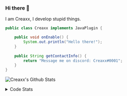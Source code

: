 ### Hi there 👋

I am Creaxx, I develop stupid things. 

```java
public class Creaxx implements JavaPlugin {

    public void onEnable() {
        System.out.println("Hello there!");
    }
    
    public String getContactInfo() {
        return "Message me on discord: Creaxx#0001";
    }
}
```

![Creaxx's Github Stats](https://github-readme-stats.vercel.app/api?username=CreaxxOG&show_icons=true&theme=dark&count_private=true)

<details>
  <summary>Code Stats</summary>

<!--START_SECTION:waka-->
![Code Time](http://img.shields.io/badge/Code%20Time-1%2C367%20hrs%2026%20mins-blue)

![Lines of code](https://img.shields.io/badge/From%20Hello%20World%20I%27ve%20Written-595.7%20thousand%20lines%20of%20code-blue)

**🐱 My GitHub Data** 

> 📦 66.4 kB Used in GitHub's Storage 
 > 
> 🏆 2,006 Contributions in the Year 2023
 > 
> 🚫 Not Opted to Hire
 > 
> 📜 4 Public Repositories 
 > 
> 🔑 2 Private Repositories 
 > 
**I'm a Night 🦉** 

```text
🌞 Morning                306 commits         ██░░░░░░░░░░░░░░░░░░░░░░░   06.85 % 
🌆 Daytime                1897 commits        ███████████░░░░░░░░░░░░░░   42.48 % 
🌃 Evening                2176 commits        ████████████░░░░░░░░░░░░░   48.72 % 
🌙 Night                  87 commits          ░░░░░░░░░░░░░░░░░░░░░░░░░   01.95 % 
```
📅 **I'm Most Productive on Saturday** 

```text
Monday                   553 commits         ███░░░░░░░░░░░░░░░░░░░░░░   12.38 % 
Tuesday                  616 commits         ███░░░░░░░░░░░░░░░░░░░░░░   13.79 % 
Wednesday                622 commits         ███░░░░░░░░░░░░░░░░░░░░░░   13.93 % 
Thursday                 673 commits         ████░░░░░░░░░░░░░░░░░░░░░   15.07 % 
Friday                   418 commits         ██░░░░░░░░░░░░░░░░░░░░░░░   09.36 % 
Saturday                 807 commits         █████░░░░░░░░░░░░░░░░░░░░   18.07 % 
Sunday                   777 commits         ████░░░░░░░░░░░░░░░░░░░░░   17.40 % 
```


📊 **This Week I Spent My Time On** 

```text
💬 Programming Languages: 
Java                     15 hrs 54 mins      ██████████████████████░░░   88.26 % 
Kotlin                   1 hr 22 mins        ██░░░░░░░░░░░░░░░░░░░░░░░   07.59 % 
XML                      27 mins             █░░░░░░░░░░░░░░░░░░░░░░░░   02.56 % 
HTML                     7 mins              ░░░░░░░░░░░░░░░░░░░░░░░░░   00.70 % 
GitIgnore file           7 mins              ░░░░░░░░░░░░░░░░░░░░░░░░░   00.66 % 

🔥 Editors: 
IntelliJ                 18 hrs 1 min        █████████████████████████   100.00 % 
```

**I Mostly Code in Java** 

```text
Java                     56 repos            ███████████████████░░░░░░   75.68 % 
Kotlin                   10 repos            ███░░░░░░░░░░░░░░░░░░░░░░   13.51 % 
CSS                      2 repos             █░░░░░░░░░░░░░░░░░░░░░░░░   02.70 % 
JavaScript               2 repos             █░░░░░░░░░░░░░░░░░░░░░░░░   02.70 % 
EJS                      1 repo              ░░░░░░░░░░░░░░░░░░░░░░░░░   01.35 % 
```




 Last Updated on 25/06/2023 18:25:35 UTC
<!--END_SECTION:waka-->
</details>
